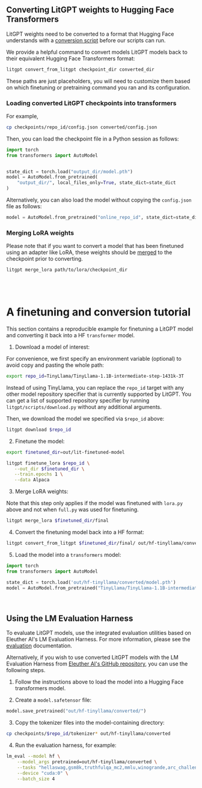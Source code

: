 ## Converting LitGPT weights to Hugging Face Transformers

LitGPT weights need to be converted to a format that Hugging Face understands with a [conversion script](../litgpt/scripts/convert_lit_checkpoint.py) before our scripts can run.

We provide a helpful command to convert models LitGPT models back to their equivalent Hugging Face Transformers format:

```sh
litgpt convert_from_litgpt checkpoint_dir converted_dir
```

These paths are just placeholders, you will need to customize them based on which finetuning or pretraining command you ran and its configuration.

### Loading converted LitGPT checkpoints into transformers


For example,

```bash
cp checkpoints/repo_id/config.json converted/config.json
```

Then, you can load the checkpoint file in a Python session as follows:

```python
import torch
from transformers import AutoModel


state_dict = torch.load("output_dir/model.pth")
model = AutoModel.from_pretrained(
    "output_dir/", local_files_only=True, state_dict=state_dict
)
```

Alternatively, you can also load the model without copying the `config.json` file as follows:

```python
model = AutoModel.from_pretrained("online_repo_id", state_dict=state_dict)
```



### Merging LoRA weights

Please note that if you want to convert a model that has been finetuned using an adapter like LoRA, these weights should be [merged](../litgpt/scripts/merge_lora.py) to the checkpoint prior to converting.

```sh
litgpt merge_lora path/to/lora/checkpoint_dir
```

<br>
<br>

# A finetuning and conversion tutorial

This section contains a reproducible example for finetuning a LitGPT model and converting it back into a HF `transformer` model.

1. Download a model of interest:

For convenience, we first specify an environment variable (optional) to avoid copy and pasting the whole path:

```bash
export repo_id=TinyLlama/TinyLlama-1.1B-intermediate-step-1431k-3T
```

Instead of using TinyLlama, you can replace the `repo_id` target with any other model repository
specifier that is currently supported by LitGPT. You can get a list of supported repository specifier
by running `litgpt/scripts/download.py` without any additional arguments.

Then, we download the model we specified via `$repo_id` above:

```bash
litgpt download $repo_id
```

2. Finetune the model:


```bash
export finetuned_dir=out/lit-finetuned-model

litgpt finetune_lora $repo_id \
   --out_dir $finetuned_dir \
   --train.epochs 1 \
   --data Alpaca
```

3. Merge LoRA weights:

Note that this step only applies if the model was finetuned with `lora.py` above and not when `full.py` was used for finetuning.

```bash
litgpt merge_lora $finetuned_dir/final
```


4. Convert the finetuning model back into a HF format:

```bash
litgpt convert_from_litgpt $finetuned_dir/final/ out/hf-tinyllama/converted
```


5. Load the model into a `transformers` model:

```python
import torch
from transformers import AutoModel

state_dict = torch.load('out/hf-tinyllama/converted/model.pth')
model = AutoModel.from_pretrained("TinyLlama/TinyLlama-1.1B-intermediate-step-1431k-3T", state_dict=state_dict)
```

&nbsp;
## Using the LM Evaluation Harness

To evaluate LitGPT models, use the integrated evaluation utilities based on Eleuther AI's LM Evaluation Harness. For more information, please see the [evaluation](evaluation.md) documentation.

Alternatively, if you wish to use converted LitGPT models with the LM Evaluation Harness from [Eleuther AI's GitHub repository](https://github.com/EleutherAI/lm-evaluation-harness), you can use the following steps.

1. Follow the instructions above to load the model into a Hugging Face transformers model.

2. Create a `model.safetensor` file:

```python
model.save_pretrained("out/hf-tinyllama/converted/")
```

3. Copy the tokenizer files into the model-containing directory:

```bash
cp checkpoints/$repo_id/tokenizer* out/hf-tinyllama/converted
```

4. Run the evaluation harness, for example:

```bash
lm_eval --model hf \
    --model_args pretrained=out/hf-tinyllama/converted \
    --tasks "hellaswag,gsm8k,truthfulqa_mc2,mmlu,winogrande,arc_challenge" \
    --device "cuda:0" \
    --batch_size 4
```
